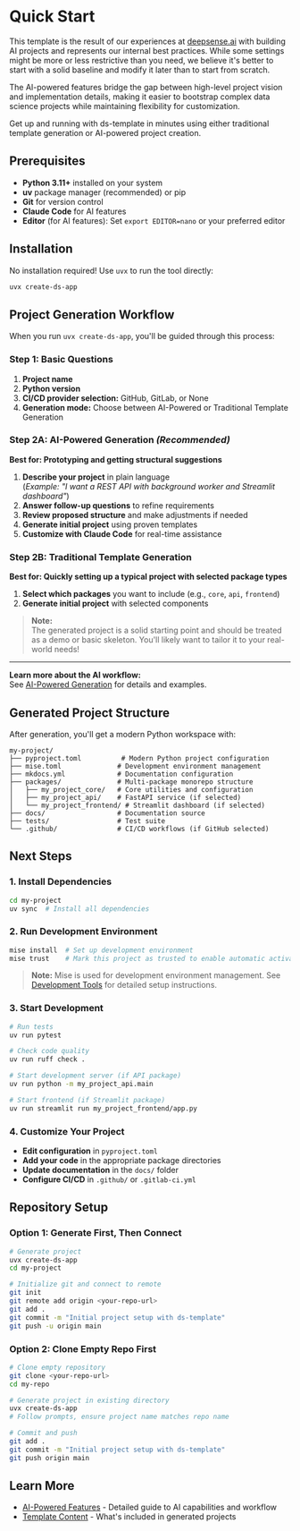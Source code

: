 # Quick Start

This template is the result of our experiences at [deepsense.ai](https://deepsense.ai/) with building AI projects and represents our internal best practices. While some settings might be more or less restrictive than you need, we believe it's better to start with a solid baseline and modify it later than to start from scratch.

The AI-powered features bridge the gap between high-level project vision and implementation details, making it easier to bootstrap complex data science projects while maintaining flexibility for customization.

Get up and running with ds-template in minutes using either traditional template generation or AI-powered project creation.

## Prerequisites

- **Python 3.11+** installed on your system
- **uv** package manager (recommended) or pip
- **Git** for version control
- **Claude Code** for AI features
- **Editor** (for AI features): Set `export EDITOR=nano` or your preferred editor

## Installation

No installation required! Use `uvx` to run the tool directly:

```bash
uvx create-ds-app
```

## Project Generation Workflow

When you run `uvx create-ds-app`, you'll be guided through this process:

### Step 1: Basic Questions
1. **Project name**
2. **Python version** 
3. **CI/CD provider selection:** GitHub, GitLab, or None
4. **Generation mode:** Choose between AI-Powered or Traditional Template Generation

### Step 2A: AI-Powered Generation *(Recommended)*

**Best for: Prototyping and getting structural suggestions**

1. **Describe your project** in plain language  
   (_Example: "I want a REST API with background worker and Streamlit dashboard"_)
2. **Answer follow-up questions** to refine requirements
3. **Review proposed structure** and make adjustments if needed
4. **Generate initial project** using proven templates
5. **Customize with Claude Code** for real-time assistance

### Step 2B: Traditional Template Generation

**Best for: Quickly setting up a typical project with selected package types**

1. **Select which packages** you want to include (e.g., `core`, `api`, `frontend`)
2. **Generate initial project** with selected components

> **Note:**  
> The generated project is a solid starting point and should be treated as a demo or basic skeleton. You'll likely want to tailor it to your real-world needs!

---

**Learn more about the AI workflow:**  
See [AI-Powered Generation](ai_features.md) for details and examples.

## Generated Project Structure

After generation, you'll get a modern Python workspace with:

```
my-project/
├── pyproject.toml          # Modern Python project configuration
├── mise.toml              # Development environment management
├── mkdocs.yml             # Documentation configuration
├── packages/              # Multi-package monorepo structure
│   ├── my_project_core/   # Core utilities and configuration
│   ├── my_project_api/    # FastAPI service (if selected)
│   └── my_project_frontend/ # Streamlit dashboard (if selected)
├── docs/                  # Documentation source
├── tests/                 # Test suite
└── .github/               # CI/CD workflows (if GitHub selected)
```

## Next Steps

### 1. Install Dependencies

```bash
cd my-project
uv sync  # Install all dependencies
```

### 2. Run Development Environment

```bash
mise install  # Set up development environment
mise trust    # Mark this project as trusted to enable automatic activation and hooks in mise
```

> **Note:** Mise is used for development environment management. See [Development Tools](tmp_content/mise.md) for detailed setup instructions.

### 3. Start Development

```bash
# Run tests
uv run pytest

# Check code quality
uv run ruff check .

# Start development server (if API package)
uv run python -m my_project_api.main

# Start frontend (if Streamlit package)
uv run streamlit run my_project_frontend/app.py
```

### 4. Customize Your Project

- **Edit configuration** in `pyproject.toml`
- **Add your code** in the appropriate package directories
- **Update documentation** in the `docs/` folder
- **Configure CI/CD** in `.github/` or `.gitlab-ci.yml`

## Repository Setup

### Option 1: Generate First, Then Connect

```bash
# Generate project
uvx create-ds-app
cd my-project

# Initialize git and connect to remote
git init
git remote add origin <your-repo-url>
git add .
git commit -m "Initial project setup with ds-template"
git push -u origin main
```

### Option 2: Clone Empty Repo First

```bash
# Clone empty repository
git clone <your-repo-url>
cd my-repo

# Generate project in existing directory
uvx create-ds-app
# Follow prompts, ensure project name matches repo name

# Commit and push
git add .
git commit -m "Initial project setup with ds-template"
git push origin main
```

## Learn More

- [AI-Powered Features](ai_features.md) - Detailed guide to AI capabilities and workflow
- [Template Content](template_content.md) - What's included in generated projects
